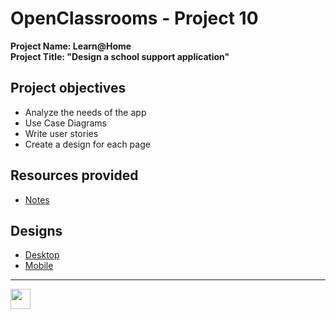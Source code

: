 # OpenClassrooms - Project 10
**Project Name: Learn@Home**  
**Project Title: "Design a school support application"**  

## Project objectives
 - Analyze the needs of the app
 - Use Case Diagrams
 - Write user stories
 - Create a design for each page

## Resources provided
 - [Notes](https://s3-eu-west-1.amazonaws.com/course.oc-static.com/projects/Front-End+V2/P8+-+Gestion+de+projet/Notes+-+Re%CC%81union+Learn%40Home.pdf) 

## Designs
 - [Desktop](https://github.com/RmiMekaa/RemiRoeland_10_18-09-2021/blob/master/Maquettes/Desktop.pdf)
 - [Mobile](https://github.com/RmiMekaa/RemiRoeland_10_18-09-2021/blob/master/Maquettes/Mobile.pdf)

 -----

<p float="left">
  <img src="https://cdn.jsdelivr.net/gh/devicons/devicon/icons/photoshop/photoshop-line.svg" width="32px"/>
</p>
 